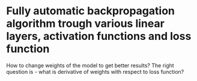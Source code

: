 # Fully automatic backpropagation algorithm trough various linear layers, activation functions and loss function

How to change weights of the model to get better results? The right question is - what is derivative of weights with respect to loss function?
